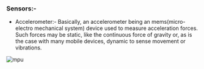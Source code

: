### Sensors:-

- Accelerometer:- Basically, an accelerometer being an mems(micro-electro mechanical system) device used to measure acceleration forces. 
Such forces may be static, like the continuous force of gravity or, as is the case with many mobile devices, dynamic to sense movement
or vibrations.

![mpu](https://user-images.githubusercontent.com/39665108/45589970-a1eb3700-b94c-11e8-9a6c-25267473ab8a.jpeg)

